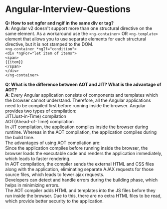 # Angular-Interview-Questions
**Q: How to set ngfor and ngif in the same div or tag?**  
**A**: Angular v2 doesn't support more than one structural directive on the same element. As a workaround use the `<ng-container>` OR `<ng-template>` element that allows you to use separate elements for each structural directive, but it is not stamped to the DOM.     
    `<ng-container *ngIf="condition">`    
    `<div *ngFor="let item of items">`    
    `<span>`    
    `{{item}}`    
    `</span>`    
    `</div>`    
    `</ng-container>`    

**Q: What is the difference between AOT and JIT? What is the advantage of AOT?**    
**A**: Every Angular application consists of components and templates which the browser cannot understand. Therefore, all the Angular applications need to be compiled first before running inside the browser.
Angular provides two types of compilation:  
    JIT(Just-in-Time) compilation   
    AOT(Ahead-of-Time) compilation    
In JIT compilation, the application compiles inside the browser during runtime. Whereas in the AOT compilation, the application compiles during the build time.    
The advantages of using AOT compilation are:    
Since the application compiles before running inside the browser, the browser loads the executable code and renders the application immediately, which leads to faster rendering.    
In AOT compilation, the compiler sends the external HTML and CSS files along with the application, eliminating separate AJAX requests for those source files, which leads to fewer ajax requests.    
Developers can detect and handle errors during the building phase, which helps in minimizing errors.    
The AOT compiler adds HTML and templates into the JS files before they run inside the browser. Due to this, there are no extra HTML files to be read, which provide better security to the application.
